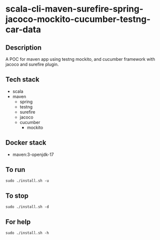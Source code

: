 # scala-cli-maven-surefire-spring-jacoco-mockito-cucumber-testng-car-data

## Description
A POC for maven app using testng
mockito, and cucumber framework
 with jacoco
and surefire plugin.

## Tech stack
- scala
- maven
	- spring
  - testng
  - surefire
  - jacoco
  - cucumber
	- mockito


## Docker stack
- maven:3-openjdk-17

## To run
`sudo ./install.sh -u`

## To stop
`sudo ./install.sh -d`

## For help
`sudo ./install.sh -h`
